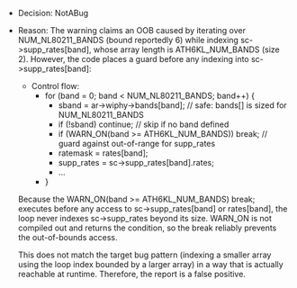 - Decision: NotABug
- Reason: The warning claims an OOB caused by iterating over NUM_NL80211_BANDS (bound reportedly 6) while indexing sc->supp_rates[band], whose array length is ATH6KL_NUM_BANDS (size 2). However, the code places a guard before any indexing into sc->supp_rates[band]:

  - Control flow:
    - for (band = 0; band < NUM_NL80211_BANDS; band++) {
      - sband = ar->wiphy->bands[band];   // safe: bands[] is sized for NUM_NL80211_BANDS
      - if (!sband) continue;             // skip if no band defined
      - if (WARN_ON(band >= ATH6KL_NUM_BANDS)) break;  // guard against out-of-range for supp_rates
      - ratemask = rates[band];
      - supp_rates = sc->supp_rates[band].rates;
      - ...
    - }

  Because the WARN_ON(band >= ATH6KL_NUM_BANDS) break; executes before any access to sc->supp_rates[band] or rates[band], the loop never indexes sc->supp_rates beyond its size. WARN_ON is not compiled out and returns the condition, so the break reliably prevents the out-of-bounds access.

  This does not match the target bug pattern (indexing a smaller array using the loop index bounded by a larger array) in a way that is actually reachable at runtime. Therefore, the report is a false positive.
